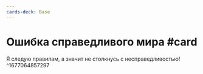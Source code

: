 ```yaml
---
cards-deck: Base
---
```


# Ошибка справедливого мира #card
Я следую правилам, а значит не столкнусь с несправедливостью!
^1677064857297

